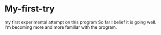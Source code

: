 # My-first-try
my first experimental attempt on this program 
So far I belief it is going well. I'm becoming more and more familiar with the program. 
